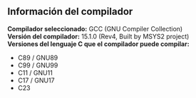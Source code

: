 ## Información del compilador

**Compilador seleccionado:** GCC (GNU Compiler Collection)  
**Versión del compilador:** 15.1.0 (Rev4, Built by MSYS2 project)  
**Versiones del lenguaje C que el compilador puede compilar:**  
- C89 / GNU89  
- C99 / GNU99  
- C11 / GNU11  
- C17 / GNU17  
- C23 

